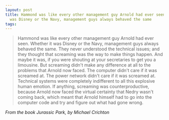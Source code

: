 ```yaml
---
layout: post
title: Hammond was like every other management guy Arnold had ever seen. Whether it
  was Disney or the Navy, management guys always behaved the same
tags:
---
```

> Hammond was like every other management guy Arnold had ever seen. Whether it was Disney or the Navy, management guys always behaved the same. They never understood the technical issues; and they thought that screaming was the way to make things happen. And maybe it was, if you were shouting at your secretaries to get you a limousine. But screaming didn't make any difference at all to the problems that Arnold now faced. The computer didn't care if it was screamed at. The power network didn't care if it was screamed at. Technical systems were completely indifferent to all this explosive human emotion. If anything, screaming was counterproductive, because Arnold now faced the virtual certainty that Nedry wasn't coming back, which meant that Arnold himself had to go into the computer code and try and figure out what had gone wrong.

<cite>From the book Jurassic Park, by Michael Crichton</cite>

